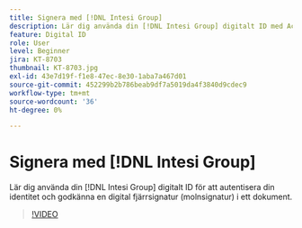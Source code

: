 ```yaml
---
title: Signera med [!DNL Intesi Group]
description: Lär dig använda din [!DNL Intesi Group] digitalt ID med Acrobat Sign
feature: Digital ID
role: User
level: Beginner
jira: KT-8703
thumbnail: KT-8703.jpg
exl-id: 43e7d19f-f1e8-47ec-8e30-1aba7a467d01
source-git-commit: 452299b2b786beab9df7a5019da4f3840d9cdec9
workflow-type: tm+mt
source-wordcount: '36'
ht-degree: 0%

---
```


# Signera med [!DNL Intesi Group]

Lär dig använda din [!DNL Intesi Group] digitalt ID för att autentisera din identitet och godkänna en digital fjärrsignatur (molnsignatur) i ett dokument.

>[!VIDEO](https://video.tv.adobe.com/v/336989?quality=12&learn=on&hidetitle=true)
